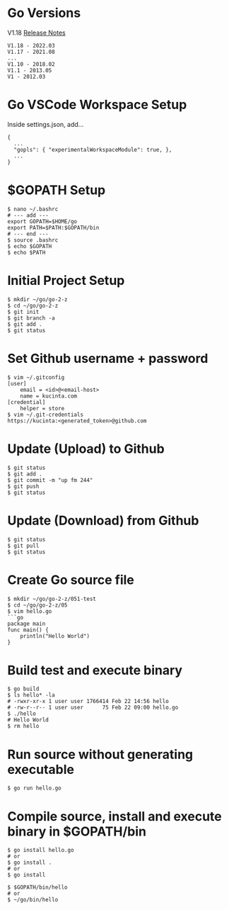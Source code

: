 # Go Versions
V1.18 [Release Notes](https://go.dev/doc/go1.18)
```code
V1.18 - 2022.03
V1.17 - 2021.08
...
V1.10 - 2018.02
V1.1 - 2013.05
V1 - 2012.03
```
# Go VSCode Workspace Setup
Inside settings.json, add...
```code
{
  ...
  "gopls": { "experimentalWorkspaceModule": true, },
  ...
}
```
# $GOPATH Setup
```
$ nano ~/.bashrc
# --- add ---
export GOPATH=$HOME/go
export PATH=$PATH:$GOPATH/bin
# --- end ---
$ source .bashrc
$ echo $GOPATH
$ echo $PATH
```
# Initial Project Setup
```console
$ mkdir ~/go/go-2-z
$ cd ~/go/go-2-z
$ git init
$ git branch -a
$ git add .
$ git status
```
# Set Github username + password
```console
$ vim ~/.gitconfig
[user]
	email = <id>@<email-host>
	name = kucinta.com
[credential]
	helper = store
$ vim ~/.git-credentials
https://kucinta:<generated_token>@github.com
```
# Update (Upload) to Github
```console
$ git status
$ git add .
$ git commit -m "up fm 244"
$ git push
$ git status
```
# Update (Download) from Github
```console
$ git status
$ git pull
$ git status
```
# Create Go source file
```console
$ mkdir ~/go/go-2-z/051-test
$ cd ~/go/go-2-z/05
$ vim hello.go
```go
package main
func main() {
    println("Hello World")
}
```
# Build test and execute binary
```console
$ go build
$ ls hello* -la
# -rwxr-xr-x 1 user user 1766414 Feb 22 14:56 hello
# -rw-r--r-- 1 user user      75 Feb 22 09:00 hello.go
$ ./hello
# Hello World
$ rm hello
```
# Run source without generating executable
```console
$ go run hello.go
```
# Compile source, install and execute binary in $GOPATH/bin
```console
$ go install hello.go
# or
$ go install .
# or
$ go install

$ $GOPATH/bin/hello
# or
$ ~/go/bin/hello
```
